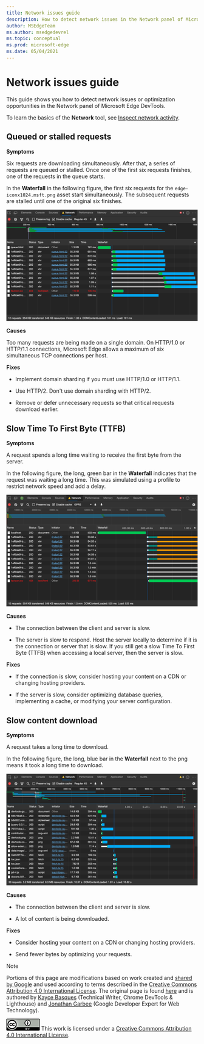 ```yaml
---
title: Network issues guide
description: How to detect network issues in the Network panel of Microsoft Edge DevTools.
author: MSEdgeTeam
ms.author: msedgedevrel
ms.topic: conceptual
ms.prod: microsoft-edge
ms.date: 05/04/2021
---
```

<!-- delete this notice and at bottom of file? search other repo to try to confirm that this article is based on a copy -->
<!-- Copyright Kayce Basques and Jonathan Garbee

   Licensed under the Apache License, Version 2.0 (the "License");
   you may not use this file except in compliance with the License.
   You may obtain a copy of the License at

       https://www.apache.org/licenses/LICENSE-2.0

   Unless required by applicable law or agreed to in writing, software
   distributed under the License is distributed on an "AS IS" BASIS,
   WITHOUT WARRANTIES OR CONDITIONS OF ANY KIND, either express or implied.
   See the License for the specific language governing permissions and
   limitations under the License.  -->
# Network issues guide

This guide shows you how to detect network issues or optimization opportunities in the Network panel of Microsoft Edge DevTools.

To learn the basics of the **Network** tool, see [Inspect network activity](index.md).


<!-- ====================================================================== -->
## Queued or stalled requests

**Symptoms**

Six requests are downloading simultaneously.  After that, a series of requests are queued or stalled.  Once one of the first six requests finishes, one of the requests in the queue starts.

In the **Waterfall** in the following figure, the first six requests for the `edge-iconx1024.msft.png` asset start simultaneously.  The subsequent requests are stalled until one of the original six finishes.

![An example of a queued or stalled series in the Network panel](../media/network-network-disabled-cache-resources-queue.msft.png)

**Causes**

Too many requests are being made on a single domain.  On HTTP/1.0 or HTTP/1.1 connections, Microsoft Edge allows a maximum of six simultaneous TCP connections per host.

**Fixes**

*  Implement domain sharding<!-- (splitting resources across multiple domains)--> if you must use HTTP/1.0 or HTTP/1.1.

*  Use HTTP/2.  Don't use domain sharding with HTTP/2.

*  Remove or defer unnecessary requests so that critical requests download earlier.


<!-- ====================================================================== -->
## Slow Time To First Byte (TTFB)

**Symptoms**

A request spends a long time waiting to receive the first byte from the server.

In the following figure, the long, green bar in the **Waterfall** indicates that the request was waiting a long time.  This was simulated using a profile to restrict network speed and add a delay.

![An example of a request with a slow Time To First Byte](../media/network-network-resources-using-dial-up-profile.msft.png)

**Causes**

*  The connection between the client and server is slow.

*  The server is slow to respond.  Host the server locally to determine if it is the connection or server that is slow.  If you still get a slow Time To First Byte (TTFB) when accessing a local server, then the server is slow.

**Fixes**

*  If the connection is slow, consider hosting your content on a CDN or changing hosting providers.

*  If the server is slow, consider optimizing database queries, implementing a cache, or modifying your server configuration.


<!-- ====================================================================== -->
## Slow content download

**Symptoms**

A request takes a long time to download.

In the following figure, the long, blue bar in the **Waterfall** next to the png means it took a long time to download.

![An example of a request that takes a long time to download](../media/network-network-resources-edge-devtools.msft.png)

**Causes**

*  The connection between the client and server is slow.

*  A lot of content is being downloaded.

**Fixes**

*  Consider hosting your content on a CDN or changing hosting providers.

*  Send fewer bytes by optimizing your requests.

<!-- ## Contribute knowledge  / Getting in touch

Do you have a network issue that should be added to this guide?

*  Send a tweet to [@EdgeDevTools](https://twitter.com/intent/tweet?text=@EdgeDevTools%20[Network%20Issues%20Guide%20Suggestion]).
*  Click **Send Feedback** (![Send Feedback](../media/smile-icon.msft.png)) in the DevTools or press **Alt+Shift+I** (Windows, Linux) or **Option+Shift+I** (macOS) to provide feedback or feature requests.
*  [Open an issue](https://github.com/MicrosoftDocs/edge-developer/issues/new?title=%5BDevTools%20Network%20Issues%20Guide%20Suggestion%5D) on the docs repo.  -->


<!-- ====================================================================== -->
<!-- delete this notice? search other repo to try to confirm that this article is a copy -->
> [!NOTE]
> Portions of this page are modifications based on work created and [shared by Google](https://developers.google.com/terms/site-policies) and used according to terms described in the [Creative Commons Attribution 4.0 International License](https://creativecommons.org/licenses/by/4.0).
> The original page is found [here](https://developer.chrome.com/docs/devtools/network/) and is authored by [Kayce Basques](https://developers.google.com/web/resources/contributors#kayce-basques) (Technical Writer, Chrome DevTools \& Lighthouse) and [Jonathan Garbee](https://developers.google.com/web/resources/contributors#jonathan-garbee) (Google Developer Expert for Web Technology).

[![Creative Commons License](../../media/cc-logo/88x31.png)](https://creativecommons.org/licenses/by/4.0)
This work is licensed under a [Creative Commons Attribution 4.0 International License](https://creativecommons.org/licenses/by/4.0).
